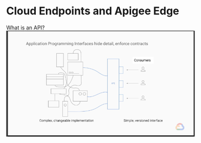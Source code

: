 # Cloud Endpoints and Apigee Edge

What is an API?
![Alt text](images/whatisanapi.png?raw=true "What is an API")
